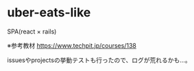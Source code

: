 # uber-eats-like

SPA(react × rails)

※参考教材
https://www.techpit.jp/courses/138

issuesやprojectsの挙動テストも行ったので、ログが荒れるかも…。
